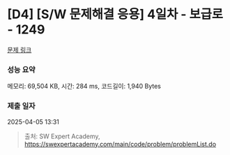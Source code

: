 # [D4] [S/W 문제해결 응용] 4일차 - 보급로 - 1249 

[문제 링크](https://swexpertacademy.com/main/code/problem/problemDetail.do?contestProbId=AV15QRX6APsCFAYD) 

### 성능 요약

메모리: 69,504 KB, 시간: 284 ms, 코드길이: 1,940 Bytes

### 제출 일자

2025-04-05 13:31



> 출처: SW Expert Academy, https://swexpertacademy.com/main/code/problem/problemList.do